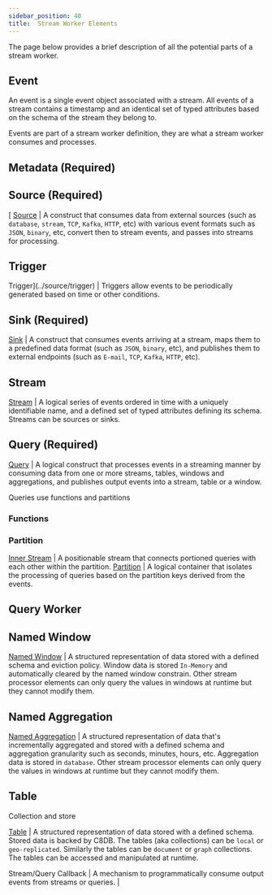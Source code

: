 ```yaml
---
sidebar_position: 40
title:  Stream Worker Elements
---
```


The page below provides a brief description of all the potential parts of a stream worker.

## Event

An event is a single event object associated with a stream. All events of a stream contains a timestamp and an identical set of typed attributes based on the schema of the stream they belong to.

Events are part of a stream worker definition, they are what a stream worker consumes and processes.

## Metadata (Required)



## Source (Required)
[
[Source](../source/)    | A construct that consumes data from external sources (such as `database`, `stream`, `TCP`, `Kafka`, `HTTP`, etc) with various event formats such as `JSON`, `binary`, etc, convert then to stream events, and passes into streams for processing.

## Trigger
Trigger](../source/trigger)     | Triggers allow events to be periodically generated based on time or other conditions.

## Sink (Required)
[Sink](../sink/)      | A construct that consumes events arriving at a stream, maps them to a predefined data format (such as `JSON`, `binary`, etc), and publishes them to external endpoints (such as `E-mail`, `TCP`, `Kafka`, `HTTP`, etc).

## Stream

[Stream](../source/source-types/stream-source)   | A logical series of events ordered in time with a uniquely identifiable name, and a defined set of typed attributes defining its schema. Streams can be sources or sinks.

## Query (Required)
[Query](../query-guide/query)	    | A logical construct that processes events in a streaming manner by consuming data from one or more streams, tables, windows and aggregations, and publishes output events into a stream, table or a window.

Queries use functions and partitions
### Functions
### Partition

[Inner Stream](../query-guide/partition/inner-stream) | A positionable stream that connects portioned queries with each other within the partition.
[Partition](../query-guide/partition/)	| A logical container that isolates the processing of queries based on the partition keys derived from the events.

## Query Worker

## Named Window

[Named Window](../windows/)     | A structured representation of data stored with a defined schema and eviction policy. Window data is stored `In-Memory` and automatically cleared by the named window constrain. Other stream processor elements can only query the values in windows at runtime but they cannot modify them. 

## Named Aggregation

[Named Aggregation](../aggregations/)     | A structured representation of data that's incrementally aggregated and stored with a defined schema and aggregation granularity such as seconds, minutes, hours, etc. Aggregation data is stored in `database`. Other stream processor elements can only query the values in windows at runtime but they cannot modify them.

## Table

Collection and store

[Table](../query-guide/table-collection)     | A structured representation of data stored with a defined schema. Stored data is backed by C8DB. The tables (aka collections) can be `local` or `geo-replicated`. Similarly the tables can be `document` or `graph` collections. The tables can be accessed and manipulated at runtime.

Stream/Query Callback | A mechanism to programmatically consume output events from streams or queries. |
